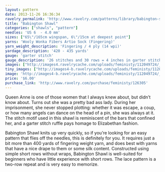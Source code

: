 ```yaml
---
layout: pattern
date: 2013-11-26 16:36:34
ravelry_permalink: 'http://www.ravelry.com/patterns/library/babington-shawl'
title: "Babington Shawl"
categories: ["shawls", "pattern"]
needles: 'US 6  - 4.0 mm'
sizes: ["65\"/165cm wingspan, 6\"/15cm at deepest point"]
yarns: 'Wooly Wonka Fibers Artio Sock (Fingering)'
yarn_weight_description: 'Fingering / 4 ply (14 wpi)'
yardage_description: '420 - 435 yards'
gauge: 'garter stitch'
gauge_description: '26 stitches and 30 rows = 4 inches in garter stitch'
images: ["http://images4.ravelrycache.com/uploads/feministy/112049724/_D7C6037_medium.jpg", "http://images4-b.ravelrycache.com/uploads/feministy/112049768/_D7C6036_medium.jpg"]
tiny_images: ["http://images4-b.ravelrycache.com/uploads/feministy/112049724/_D7C6037_square.jpg", "http://images4-d.ravelrycache.com/uploads/feministy/112049768/_D7C6036_square.jpg"]
image: 'http://images4-b.ravelrycache.com/uploads/feministy/112049724/_D7C6037_square.jpg'
price: '$6.00'
purchase_link: 'http://www.ravelry.com/purchase/feministy/126305'
---
```

<p>Queen Anne is one of those women that I always knew about, but didn’t know about. Turns out she was a pretty bad ass lady. During her imprisonment, she never stopped plotting: whether it was escape, a coup, or how many angels can dance on the head of a pin, she was always at it. The stitch motif used in this shawl is reminiscent of the bars that confined her, and a garter stitch ruffle pays homage to Elizabethan fashion.</p>

<p>Babington Shawl knits up very quickly, so if you’re looking for an easy pattern that flies off the needles, this is definitely for you. It requires just a bit more than 400 yards of fingering weight yarn, and does best with yarns that have a nice drape to them or some silk content. Constructed using simple short rows without wraps, Babington Shawl is well-suited for beginners who have little experience with short rows. The lace pattern is a two-row repeat and is very easy to memorize.</p>
